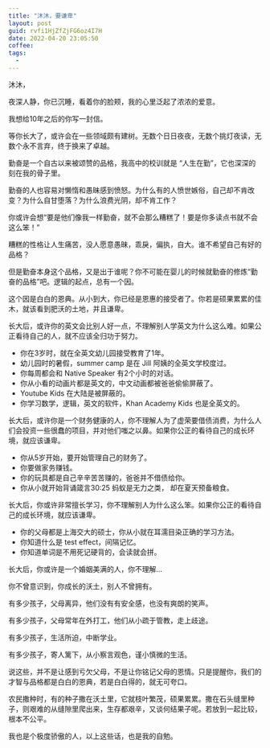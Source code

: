 ```yaml
---
title: "沐沐，要谦卑"
layout: post
guid: rvfi1HjZfZjFG6oz4I7H
date: 2022-04-20 23:05:50
coffee:
tags:
  -
---
```


沐沐，

夜深人静，你已沉睡，看着你的脸颊，我的心里泛起了浓浓的爱意。

我想给10年之后的你写一封信。

等你长大了，或许会在一些领域颇有建树。无数个日日夜夜，无数个挑灯夜读，无数个永不言弃，终于换来了卓越。

勤奋是一个自古以来被颂赞的品格，我高中的校训就是 “人生在勤”，它也深深的刻在我的骨子里。

勤奋的人也容易对懒惰和愚昧感到愤怒。为什么有的人愤世嫉俗，自己却不肯改变？为什么自甘堕落？为什么浪费光阴，却不肯工作？

你或许会想“要是他们像我一样勤奋，就不会那么糟糕了！要是你多读点书就不会这么笨！”

糟糕的性格让人生痛苦，没人愿意愚昧，乖戾，偏执，自大。谁不希望自己有好的品格？

但是勤奋本身这个品格，又是出于谁呢？你不可能在婴儿的时候就勤奋的修炼“勤奋的品格”吧。逻辑的起点，总有一个因。

这个因是白白的恩典。从小到大，你已经是恩惠的接受者了。你若是硕果累累的佳木，就该看到肥沃的土地，并且谦卑。

长大后，或许你的英文会比别人好一点，不理解别人学英文为什么这么难。如果公正看待自己的人，就不应该全归功于努力。

- 你在3岁时，就在全英文幼儿园接受教育了1年。
- 幼儿园时的暑假，summer camp 是在 Jill 阿姨的全英文学校度过。
- 你每周都会和 Native Speaker 有2个小时的对话。
- 你从小看的动画片都是英文的，中文动画都被爸爸偷偷屏蔽了。
- Youtube Kids 在大陆是被屏蔽的。
- 你学习数学，逻辑，英文的软件，Khan Academy Kids 也是全英文的。

长大后，或许你是一个财务健康的人，你不理解人为了虚荣要借债消费，为什么人们会投资一些很蠢的项目，并对他们嗤之以鼻。如果你公正的看待自己的成长环境，就应该谦卑。

- 你从5岁开始，要开始管理自己的财务了。
- 你要做家务赚钱。
- 你的玩具都是自己辛辛苦苦赚的，爸爸并不借债给你。
- 你从小就开始背诵箴言30:25 蚂蚁是无力之类， 却在夏天预备粮食。

长大后，你或许非常擅长学习，你不理解别人为什么这么笨。如果你公正的看待自己的成长环境，就应该谦卑。

- 你的父母都是上海交大的硕士，你从小就在耳濡目染正确的学习方法。
- 你知道什么是 test effect，间隔记忆。
- 你知道单词是不用死记硬背的，会读就会拼。

长大后，你或许是一个婚姻美满的人，你不理解...

你不曾意识到，你成长的沃土，别人不曾拥有。

有多少孩子，父母离异，他们没有有安全感，也没有爽朗的笑声。

有多少孩子，父母常年在外打工，他们从小疏于管教，走上歧途。

有多少孩子，生活所迫，中断学业。

有多少孩子，寄人篱下，从小察言观色，谨小慎微的生活。

说这些，并不是让感到亏欠父母，不是让你铭记父母的恩情。只是提醒你，我们的才智与品格都是白白的恩典，若是白白得的，就无可夸口。

农民撒种时，有的种子撒在沃土里，它就枝叶繁茂，硕果累累。撒在石头缝里种子，则艰难的从缝隙里爬出来，生存都艰辛，又谈何结果子呢。若放到一起比较，根本不公平。

我也是个极度骄傲的人，以上这些话，也是我的自勉。